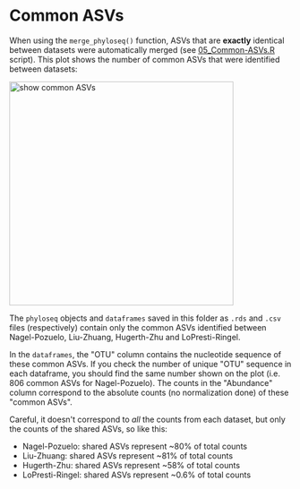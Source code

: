 # Common ASVs

When using the `merge_phyloseq()` function, ASVs that are **exactly** identical between datasets were automatically merged (see [05_Common-ASVs.R](../../../scripts/analysis-combined/05_Common-ASVs.R) script).
This plot shows the number of common ASVs that were identified between datasets:

<img src="./commonASV_merge-phyloseq-funct.jpg" alt="show common ASVs" width="400"/>

The `phyloseq` objects and `dataframes`  saved in this folder as `.rds` and `.csv` files (respectively) contain only the common ASVs identified between Nagel-Pozuelo, Liu-Zhuang, Hugerth-Zhu and LoPresti-Ringel.

In the `dataframes`, the "OTU" column contains the nucleotide sequence of these common ASVs. If you check the number of unique "OTU" sequence in each dataframe, you should find the same number shown on the plot (i.e. 806 common ASVs for Nagel-Pozuelo). The counts in the "Abundance" column correspond to the absolute counts (no normalization done) of these "common ASVs". 

Careful, it doesn't correspond to _all_ the counts from each dataset, but only the counts of the shared ASVs, so like this:
- Nagel-Pozuelo: shared ASVs represent ~80% of total counts
- Liu-Zhuang: shared ASVs represent ~81% of total counts
- Hugerth-Zhu: shared ASVs represent ~58% of total counts
- LoPresti-Ringel: shared ASVs represent ~0.6% of total counts